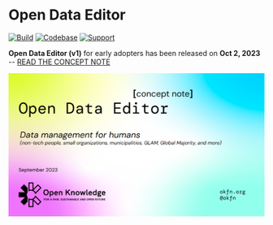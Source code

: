 # Open Data Editor

[![Build](https://img.shields.io/github/actions/workflow/status/frictionlessdata/application/general.yaml?branch=main)](https://github.com/frictionlessdata/application/actions)
[![Codebase](https://img.shields.io/badge/codebase-github-brightgreen)](https://github.com/frictionlessdata/application)
[![Support](https://img.shields.io/badge/support-slack-brightgreen)](https://join.slack.com/t/frictionlessdata/shared_invite/zt-17kpbffnm-tRfDW_wJgOw8tJVLvZTrBg)

<strong>Open Data Editor (v1)</strong> for early adopters has been released on <strong>
Oct 2, 2023
</strong> -- [READ THE CONCEPT NOTE](https://docs.google.com/presentation/d/1wh3r6fC6gsiUx0tBwon4HT8dqufFV0C5GE6IG4PG7jI/edit)

[![Concept Note](portal/assets/concept-note.png)](https://docs.google.com/presentation/d/1wh3r6fC6gsiUx0tBwon4HT8dqufFV0C5GE6IG4PG7jI/edit)
